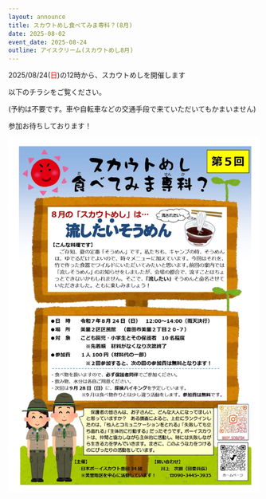 ```yaml
---
layout: announce
title: スカウトめし食べてみま専科？(8月)
date: 2025-08-02
event_date: 2025-08-24
outline: アイスクリーム(スカウトめし8月)
---
```


2025/08/24(<span style="color: red">日</span>)の12時から、スカウトめしを開催します

以下のチラシをご覧ください。

(予約は不要です。車や自転車などの交通手段で来ていただいてもかまいません)

参加お待ちしております！

<img src="/assets/img/announce/2025-08-02-スカウトめし食べてみま専科？(8月)/image001.jpg">
